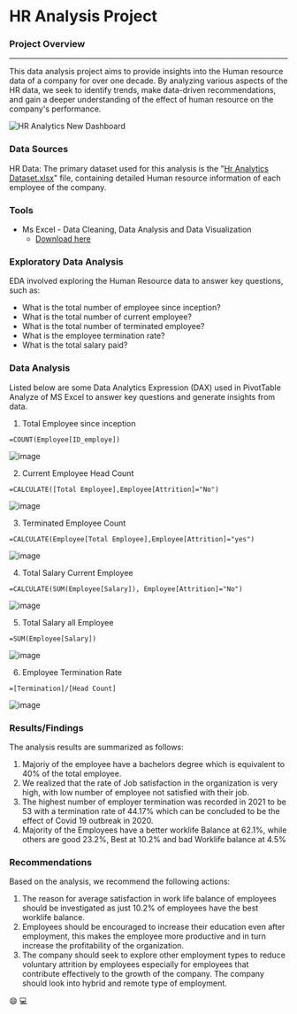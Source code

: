 # HR Analysis Project

### Project Overview
---
This data analysis project aims to provide insights into the Human resource data of a company for over one decade. By analyzing various aspects of the HR data, we seek to identify trends, make data-driven recommendations, and gain a deeper understanding of the effect of human resource on the company's performance.

![HR Analytics New Dashboard](https://github.com/user-attachments/assets/bf5776c6-e810-4d6b-914c-08840011507f)

### Data Sources
HR Data: The primary dataset used for this analysis is the "[Hr Analytics Dataset.xlsx](https://github.com/user-attachments/files/16765883/Hr.Analytics.Dataset.xlsx)" file, containing detailed Human resource information of each employee of the company.

### Tools

- Ms Excel - Data Cleaning, Data Analysis and Data Visualization
  - [Download here](https://microsoft.com)

### Exploratory Data Analysis
EDA involved exploring the Human Resource data to answer key questions, such as:

- What is the total number of employee since inception?
- What is the total number of current employee?
- What is the total number of terminated employee?
- What is the employee termination rate?
- What is the total salary paid?

### Data Analysis
Listed below are some Data Analytics Expression (DAX) used in PivotTable Analyze of MS Excel to answer key questions and generate insights from data.

1. Total Employee since inception
~~~Excel
=COUNT(Employee[ID_employe])
~~~
![image](https://github.com/user-attachments/assets/32aeb594-159d-461d-b86f-95db58bc0ae8)

2. Current Employee Head Count 
~~~Excel
=CALCULATE([Total Employee],Employee[Attrition]="No")
~~~
![image](https://github.com/user-attachments/assets/536f1697-9bcb-4a26-b0c4-b0a99ad96435)

3. Terminated Employee Count 
~~~Excel
=CALCULATE(Employee[Total Employee],Employee[Attrition]="yes")
~~~
![image](https://github.com/user-attachments/assets/b096c3d7-c4bf-4ef4-95ba-97a1d1a55def)

4. Total Salary Current Employee 
~~~Excel
=CALCULATE(SUM(Employee[Salary]), Employee[Attrition]="No")
~~~
![image](https://github.com/user-attachments/assets/378342a6-6cd1-442e-a2e8-a96a12f44f2a)

5. Total Salary all Employee 
~~~Excel
=SUM(Employee[Salary])
~~~
![image](https://github.com/user-attachments/assets/a816f3f5-b5b7-4eb2-bb08-da7e02618db4)

6. Employee Termination Rate 
~~~Excel
=[Termination]/[Head Count]
~~~
![image](https://github.com/user-attachments/assets/9520f49b-49f5-4e70-b90a-9be3f28ad466)

### Results/Findings
The analysis results are summarized as follows:

1. Majoriy of the employee have a bachelors degree which is equivalent to 40% of the total employee.
2. We realized that the rate of Job satisfaction in the organization is very high, with low number of employee not satisfied with their job.
3. The highest number of employer termination was recorded in 2021 to be 53 with a termination rate of 44.17% which can be concluded to be the effect of Covid 19 outbreak in 2020.
4.  Majority of the Employees have a better worklife Balance at 62.1%, while others are good 23.2%, Best at 10.2% and bad Worklife balance at 4.5%

### Recommendations
Based on the analysis, we recommend the following actions:

1. The reason for average satisfaction in work life balance of employees should be investigated as just 10.2% of employees have the best worklife balance.
2. Employees should be encouraged to increase their education even after employment, this makes the employee more productive and in turn increase the profitability of the organization.
3. The company should seek to explore other employment types to reduce voluntary attrition by employees especially for employees that contribute effectively to the growth of the company. The company should look into hybrid and remote type of employment.

😄
💻


